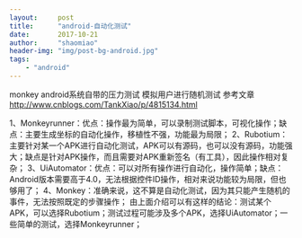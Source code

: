 ```yaml
---
layout:     post
title:      "android-自动化测试"
date:       2017-10-21
author:     "shaomiao"
header-img: "img/post-bg-android.jpg"
tags:
    - "android"
---
```

monkey android系统自带的压力测试 
模拟用户进行随机测试
参考文章
http://www.cnblogs.com/TankXiao/p/4815134.html



1、Monkeyrunner：优点：操作最为简单，可以录制测试脚本，可视化操作；缺点：主要生成坐标的自动化操作，移植性不强，功能最为局限；
    2、Rubotium：主要针对某一个APK进行自动化测试，APK可以有源码，也可以没有源码，功能强大；缺点是针对APK操作，而且需要对APK重新签名（有工具），因此操作相对复杂；
    3、UiAutomator：优点：可以对所有操作进行自动化，操作简单；缺点：Android版本需要高于4.0，无法根据控件ID操作，相对来说功能较为局限，但也够用了；
    4、Monkey：准确来说，这不算是自动化测试，因为其只能产生随机的事件，无法按照既定的步骤操作；
    由上面介绍可以有这样的结论：测试某个APK，可以选择Rubotium；测试过程可能涉及多个APK，选择UiAutomator；一些简单的测试，选择Monkeyrunner；
